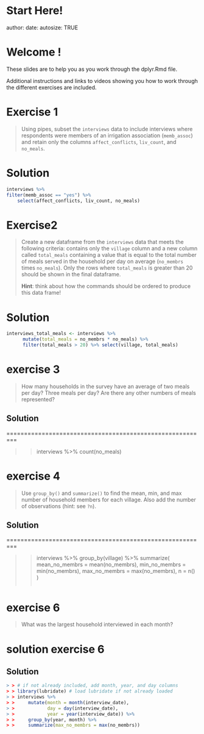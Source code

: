 
Start Here!
========================================================
author: 
date: 
autosize: TRUE



Welcome !
========================================================

These slides are to help you as you work through
the dplyr.Rmd file.

Additional instructions and links to videos
showing you how to work through the different 
exercises are included.





Exercise 1 
========================================================
> 
>
>  Using pipes, subset the `interviews` data to include interviews
> where respondents were members of an irrigation association
> (`memb_assoc`) and retain only the columns `affect_conflicts`,
> `liv_count`, and `no_meals`.
>

Solution
========================================================


```r
interviews %>%
filter(memb_assoc == "yes") %>%
    select(affect_conflicts, liv_count, no_meals)
```

Exercise2
========================================================
>
>  Create a new dataframe from the `interviews` data that meets the following
>  criteria: contains only the `village` column and a new column called
>  `total_meals` containing a value that is equal to the total number of meals
>  served in the household per day on average (`no_membrs` times `no_meals`).
>  Only the rows where `total_meals` is greater than 20 should be shown in the
>  final dataframe.
>
>  **Hint**: think about how the commands should be ordered to produce this data
>  frame!
>


Solution
========================================================


```r
interviews_total_meals <- interviews %>%  
      mutate(total_meals = no_membrs * no_meals) %>% 
      filter(total_meals > 20) %>% select(village, total_meals) 
```



exercise 3
=========================================================


>
> How many households in the survey have an average of
> two meals per day? Three meals per day? Are there any other numbers
> of meals represented?
>

## Solution
=========================================================

> > interviews %>%
> >    count(no_meals)
>

exercise 4
=========================================================
> Use `group_by()` and `summarize()` to find the mean, min, and max
> number of household members for each village. Also add the number of
> observations (hint: see `?n`).

## Solution
=========================================================
> > interviews %>%
> >   group_by(village) %>%
> >   summarize(
> >       mean_no_membrs = mean(no_membrs),
> >       min_no_membrs = min(no_membrs),
> >       max_no_membrs = max(no_membrs),
> >       n = n()
> >   )
> > ```


exercise 6
==========================================================
>
> What was the largest household interviewed in each month?
>

solution exercise 6
==========================================================
 ## Solution

```r
> > # if not already included, add month, year, and day columns
> > library(lubridate) # load lubridate if not already loaded
> > interviews %>%
> >     mutate(month = month(interview_date),
> >            day = day(interview_date),
> >            year = year(interview_date)) %>%
> >     group_by(year, month) %>%
> >     summarize(max_no_membrs = max(no_membrs))
```


